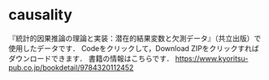 # causality
『統計的因果推論の理論と実装：潜在的結果変数と欠測データ』（共立出版）で使用したデータです．
Codeをクリックして，Download ZIPをクリックすればダウンロードできます．
書籍の情報はこちらです．
https://www.kyoritsu-pub.co.jp/bookdetail/9784320112452
